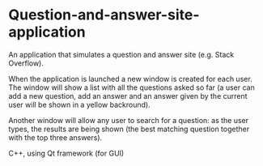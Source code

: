 # Question-and-answer-site-application

An application that simulates a question and answer site (e.g. Stack Overflow).

When the application is launched a new window is created for each user. The window will show a list with all the questions asked so far (a user can add a new question, add an answer and an answer given by the current user will be shown in a yellow backround).

Another window will allow any user to search for a question: as the user types, the results are being shown (the best matching question together with the top three answers).

C++, using Qt framework (for GUI)
